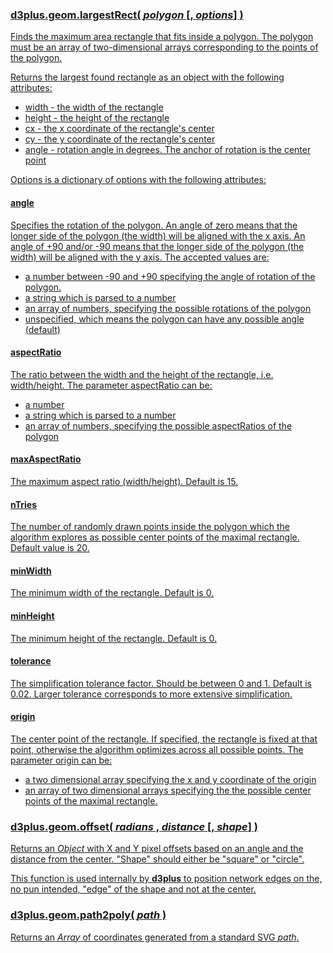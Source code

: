 ### <a name="largestRect" href="#largestRect">d3plus.geom.largestRect( *polygon* [, *options*] )

Finds the maximum area rectangle that fits inside a polygon. The polygon must be an array of two-dimensional arrays corresponding to the points of the polygon.

Returns the largest found rectangle as an object with the following attributes:
* width - the width of the rectangle
* height - the height of the rectangle
* cx - the x coordinate of the rectangle's center
* cy - the y coordinate of the rectangle's center
* angle - rotation angle in degrees. The anchor of rotation is the center point

Options is a dictionary of options with the following attributes:

#### angle
Specifies the rotation of the polygon. An angle of zero means that the longer side of the polygon (the width) will be aligned with the x axis.  An angle of +90 and/or -90 means that the longer side of the polygon (the width) will be aligned with the y axis. The accepted values are:
* a number between -90 and +90 specifying the angle of rotation of the polygon.
* a string which is parsed to a number
* an array of numbers, specifying the possible rotations of the polygon
* unspecified, which means the polygon can have any possible angle (default)

#### aspectRatio
The ratio between the width and the height of the rectangle, i.e. width/height. The parameter aspectRatio can be:
* a number
* a string which is parsed to a number
* an array of numbers, specifying the possible aspectRatios of the polygon

#### maxAspectRatio
The maximum aspect ratio (width/height). Default is 15.

#### nTries
The number of randomly drawn points inside the polygon which the algorithm explores as possible center points of the maximal rectangle. Default value is 20.

#### minWidth
The minimum width of the rectangle. Default is 0.

#### minHeight
The minimum height of the rectangle. Default is 0.

#### tolerance
The simplification tolerance factor. Should be between 0 and 1. Default is 0.02. Larger tolerance corresponds to more extensive simplification.

#### origin
The center point of the rectangle. If specified, the rectangle is fixed at that point, otherwise the algorithm optimizes across all possible points. The parameter origin can be:
* a two dimensional array specifying the x and y coordinate of the origin
* an array of two dimensional arrays specifying the the possible center points of the maximal rectangle.

### <a name="offset" href="#offset">d3plus.geom.offset( *radians* , *distance* [, *shape*] )

Returns an *Object* with X and Y pixel offsets based on an angle and the distance from the center. "Shape" should either be "square" or "circle".

This function is used internally by **d3plus** to position network edges on the, no pun intended, "edge" of the shape and not at the center.

### <a name="path2poly" href="#path2poly">d3plus.geom.path2poly( *path* )

Returns an *Array* of coordinates generated from a standard SVG *path*.
